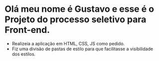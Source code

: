 # Olá meu nome é Gustavo e esse é o Projeto do processo seletivo para Front-end.

* Realizeia a aplicação em HTML, CSS, JS como pedido.
* Fiz uma divisão de pastas de estilo para que facilitasse a visibilidade dos estilos.
